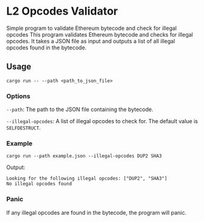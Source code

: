 # L2 Opcodes Validator
Simple program to validate Ethereum bytecode and check for illegal opcodes
This program validates Ethereum bytecode and checks for illegal opcodes. It takes a JSON file as input and outputs a list of all illegal opcodes found in the bytecode.

## Usage

`cargo run -- --path <path_to_json_file>`

### Options

`--path`: The path to the JSON file containing the bytecode.

`--illegal-opcodes`: A list of illegal opcodes to check for. The default value is `SELFDESTRUCT`.

### Example

`cargo run --path example.json --illegal-opcodes DUP2 SHA3`

Output:

```
Looking for the following illegal opcodes: ["DUP2", "SHA3"]
No illegal opcodes found
```


### Panic
If any illegal opcodes are found in the bytecode, the program will panic.
